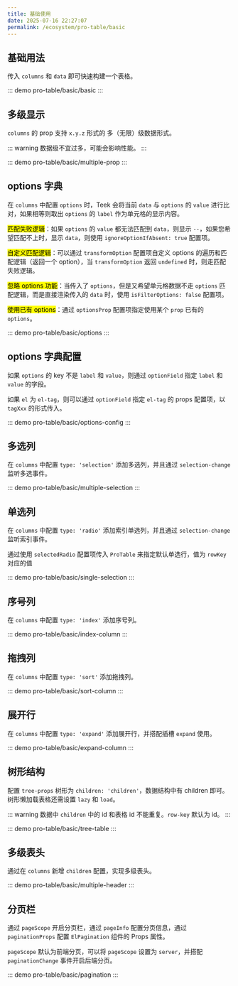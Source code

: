 ```yaml
---
title: 基础使用
date: 2025-07-16 22:27:07
permalink: /ecosystem/pro-table/basic
---
```


## 基础用法

传入 `columns` 和 `data` 即可快速构建一个表格。

::: demo
pro-table/basic/basic
:::

## 多级显示

`columns` 的 prop 支持 `x.y.z` 形式的 多（无限）级数据形式。

::: warning
数据级不宜过多，可能会影响性能。
:::

::: demo
pro-table/basic/multiple-prop
:::

## options 字典

在 `columns` 中配置 `options` 时，Teek 会将当前 `data` 与 `options` 的 `value` 进行比对，如果相等则取出 `options` 的 `label` 作为单元格的显示内容。

<mark>匹配失败逻辑</mark>：如果 `options` 的 `value` 都无法匹配到 `data`，则显示 `--`，如果您希望匹配不上时，显示 `data`，则使用 `ignoreOptionIfAbsent: true` 配置项。

<mark>自定义匹配逻辑</mark>：可以通过 `transformOption` 配置项自定义 options 的遍历和匹配逻辑（返回一个 option），当 `transformOption` 返回 `undefined` 时，则走匹配失败逻辑。

<mark>忽略 options 功能</mark>：当传入了 `options`，但是又希望单元格数据不走 `options` 匹配逻辑，而是直接渲染传入的 `data` 时，使用 `isFilterOptions: false` 配置项。

<mark>使用已有 options</mark>：通过 `optionsProp` 配置项指定使用某个 `prop` 已有的 `options`。

::: demo
pro-table/basic/options
:::

## options 字典配置

如果 `options` 的 key 不是 `label` 和 `value`，则通过 `optionField` 指定 `label` 和 `value` 的字段。

如果 `el` 为 `el-tag`，则可以通过 `optionField` 指定 `el-tag` 的 props 配置项，以 `tagXxx` 的形式传入。

::: demo
pro-table/basic/options-config
:::

## 多选列

在 `columns` 中配置 `type: 'selection'` 添加多选列，并且通过 `selection-change` 监听多选事件。

::: demo
pro-table/basic/multiple-selection
:::

## 单选列

在 `columns` 中配置 `type: 'radio'` 添加索引单选列，并且通过 `selection-change` 监听索引事件。

通过使用 `selectedRadio` 配置项传入 `ProTable` 来指定默认单选行，值为 `rowKey` 对应的值

::: demo
pro-table/basic/single-selection
:::

## 序号列

在 `columns` 中配置 `type: 'index'` 添加序号列。

::: demo
pro-table/basic/index-column
:::

## 拖拽列

在 `columns` 中配置 `type: 'sort'` 添加拖拽列。

::: demo
pro-table/basic/sort-column
:::

## 展开行

在 `columns` 中配置 `type: 'expand'` 添加展开行，并搭配插槽 `expand` 使用。

::: demo
pro-table/basic/expand-column
:::

## 树形结构

配置 `tree-props` 树形为 `children: 'children'`，数据结构中有 children 即可。 树形懒加载表格还需设置 `lazy` 和 `load`。

::: warning
数据中 `children` 中的 id 和表格 id 不能重复。`row-key` 默认为 id。
:::

::: demo
pro-table/basic/tree-table
:::

## 多级表头

通过在 `columns` 新增 `children` 配置，实现多级表头。

::: demo
pro-table/basic/multiple-header
:::

## 分页栏

通过 `pageScope` 开启分页栏，通过 `pageInfo` 配置分页信息，通过 `paginationProps` 配置 `ElPagination` 组件的 Props 属性。

`pageScope` 默认为前端分页，可以将 `pageScope` 设置为 `server`，并搭配 `paginationChange` 事件开启后端分页。

::: demo
pro-table/basic/pagination
:::
